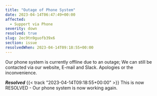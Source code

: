 ```yaml
---
title: "Outage of Phone System"
date: 2023-04-14T06:47:49+00:00
affected:
  - Support via Phone
severity: down
resolved: true
slug: 2ec9tn9guofb39x6
section: issue
resolvedWhen: 2023-04-14T09:18:55+00:00
---
```

Our phone system is currently offline due to an outage; We can still be contacted via our website, E-mail and Slack. Apologies or the inconvenience.

***Resolved*** {{< track "2023-04-14T09:18:55+00:00" >}} This is now RESOLVED - Our phone system is now working again.
